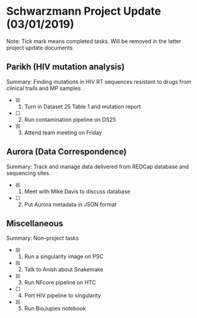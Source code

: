 # **Schwarzmann Project Update (03/01/2019)**
Note: Tick mark means completed tasks. Will be removed in the latter project update documents.

## Parikh (HIV mutation analysis)
Summary: Finding mutations in  HIV RT sequences resistant to drugs from clinical trails and MP samples
- [x] 1. Turn in Dataset 25 Table 1 and mutation report
- [ ] 2. Run contamination pipeline on DS25
- [x] 3. Attend team meeting on Friday

## Aurora (Data Correspondence)
Summary: Track and manage data delivered from REDCap database and sequencing sites.
- [x] 1. Meet with Mike Davis to discuss database
- [ ] 2. Put Aurora metadata in JSON format

## Miscellaneous
Summary: Non-project tasks
- [x] 1. Run a singularity image on PSC
- [x] 2. Talk to Anish about Snakemake
- [x] 3. Run NFcore pipeline on HTC
- [ ] 4. Port HIV pipeline to singularity
- [x] 5. Run BioJupies notebook

